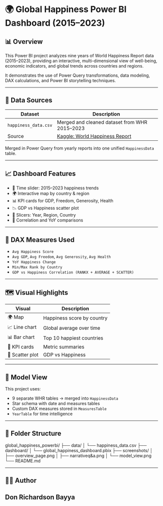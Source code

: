 # 🌍 Global Happiness Power BI Dashboard (2015–2023)

## 📊 Overview

This Power BI project analyzes nine years of World Happiness Report data (2015–2023), providing an interactive, multi-dimensional view of well-being, economic indicators, and global trends across countries and regions.

It demonstrates the use of Power Query transformations, data modeling, DAX calculations, and Power BI storytelling techniques.

---

## 🧱 Data Sources

| Dataset | Description |
|---------|-------------|
| `happiness_data.csv` | Merged and cleaned dataset from WHR 2015–2023 |
| Source | [Kaggle: World Happiness Report](https://www.kaggle.com/datasets/mathurinache/world-happiness-report) |

Merged in Power Query from yearly reports into one unified `HappinessData` table.

---

## 📈 Dashboard Features

- 📅 Time slider: 2015–2023 happiness trends
- 🌍 Interactive map by country & region
- 📊 KPI cards for GDP, Freedom, Generosity, Health
- 📉 GDP vs Happiness scatter plot
- 🔄 Slicers: Year, Region, Country
- 🔬 Correlation and YoY comparisons

---

## 🧠 DAX Measures Used

- `Avg Happiness Score`
- `Avg GDP`, `Avg Freedom`, `Avg Generosity`, `Avg Health`
- `YoY Happiness Change`
- `Min/Max Rank by Country`
- `GDP vs Happiness Correlation (RANKX + AVERAGE + SCATTER)`

---

## 🗺️ Visual Highlights

| Visual | Description |
|--------|-------------|
| 🌍 Map | Happiness score by country |
| 📈 Line chart | Global average over time |
| 📊 Bar chart | Top 10 happiest countries |
| 🧮 KPI cards | Metric summaries |
| 🧪 Scatter plot | GDP vs Happiness |


---

## 🧠 Model View

This project uses:
- 9 separate WHR tables → merged into `HappinessData`
- Star schema with date and measures tables
- Custom DAX measures stored in `MeasuresTable`
- `YearTable` for time intelligence

---

## 📂 Folder Structure

global_happiness_powerbi/
├── data/
│ └── happiness_data.csv
├── dashboard/
│ └── global_happiness_dashboard.pbix
├── screenshots/
│ ├── overview_page.png
│ ├── narrativeq&a.png
│ └── model_view.png
└── README.md

---

## 👨‍💼 Author

**Don Richardson Bayya**  
---


